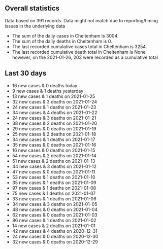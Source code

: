 <!-- summary_marker starts -->
## Overall statistics

 Data based on 391 records. Data might not match due to reporting/timing issues in the underlying data

- The sum of the daily cases in Cheltenham is 3004.
- The sum of the daily deaths in Cheltenham is 0.
- The last recorded cumulative cases total in Cheltenham is 3254.
- The last recorded cumulative death total in Cheltenham is None however, on the 2021-01-26, 203 were recorded as a cumulative total

## Last 30 days

- 16 new cases & 0 deaths today
- 9 new cases & 1 deaths yesterday
- 13 new cases & 1 deaths on 2021-01-25
- 32 new cases & 3 deaths on 2021-01-24
- 24 new cases & 1 deaths on 2021-01-23
- 34 new cases & 4 deaths on 2021-01-22
- 24 new cases & 3 deaths on 2021-01-21
- 38 new cases & 2 deaths on 2021-01-20
- 29 new cases & 0 deaths on 2021-01-19
- 25 new cases & 2 deaths on 2021-01-18
- 34 new cases & 1 deaths on 2021-01-17
- 35 new cases & 0 deaths on 2021-01-16
- 16 new cases & 0 deaths on 2021-01-15
- 54 new cases & 2 deaths on 2021-01-14
- 51 new cases & 2 deaths on 2021-01-13
- 44 new cases & 3 deaths on 2021-01-12
- 47 new cases & 0 deaths on 2021-01-11
- 53 new cases & 1 deaths on 2021-01-10
- 35 new cases & 1 deaths on 2021-01-09
- 97 new cases & 1 deaths on 2021-01-08
- 75 new cases & 1 deaths on 2021-01-07
- 33 new cases & 1 deaths on 2021-01-06
- 34 new cases & 3 deaths on 2021-01-05
- 48 new cases & 0 deaths on 2021-01-04
- 62 new cases & 0 deaths on 2021-01-03
- 86 new cases & 1 deaths on 2021-01-02
- 14 new cases & 2 deaths on 2021-01-01
- 42 new cases & 4 deaths on 2020-12-31
- 24 new cases & 0 deaths on 2020-12-30
- 32 new cases & 0 deaths on 2020-12-29

<!-- summary_marker ends -->
